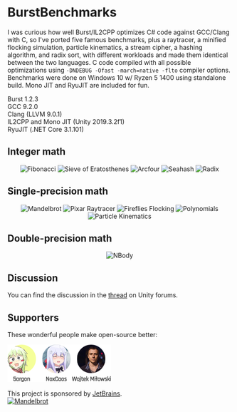 # BurstBenchmarks
I was curious how well Burst/IL2CPP optimizes C# code against GCC/Clang with C, so I've ported five famous benchmarks, plus a raytracer, a minified flocking simulation, particle kinematics, a stream cipher, a hashing algorithm, and radix sort, with different workloads and made them identical between the two languages. C code compiled with all possible optimizations using `-DNDEBUG -Ofast -march=native -flto` compiler options. Benchmarks were done on Windows 10 w/ Ryzen 5 1400 using standalone build. Mono JIT and RyuJIT are included for fun.

Burst 1.2.3<br/>
GCC 9.2.0<br/>
Clang (LLVM 9.0.1)<br/>
IL2CPP and Mono JIT (Unity 2019.3.2f1)<br/>
RyuJIT (.NET Core 3.1.101)

## Integer math

<p align="center"> 
  <img src="https://i.imgur.com/oq0X5G5.png" alt="Fibonacci">
  <img src="https://i.imgur.com/YwhPdEy.png" alt="Sieve of Eratosthenes">
  <img src="https://i.imgur.com/8wMZwJO.png" alt="Arcfour">
  <img src="https://i.imgur.com/9lwLAca.png" alt="Seahash">
  <img src="https://i.imgur.com/1nWJKk3.png" alt="Radix">
</p>

## Single-precision math

<p align="center"> 
  <img src="https://i.imgur.com/WdOoWN4.png" alt="Mandelbrot">
  <img src="https://i.imgur.com/hoyWBPh.png" alt="Pixar Raytracer">
  <img src="https://i.imgur.com/NhCzjDA.png" alt="Fireflies Flocking">
  <img src="https://i.imgur.com/DoJioB8.png" alt="Polynomials">
  <img src="https://i.imgur.com/IdVjMo3.png" alt="Particle Kinematics">
</p>

## Double-precision math

<p align="center"> 
  <img src="https://i.imgur.com/JnhjPm9.png" alt="NBody">
</p>

Discussion
--------
You can find the discussion in the [thread](https://forum.unity.com/threads/benchmarking-burst-against-gcc-machine-code-fibonacci-mandelbrot-nbody.715133/) on Unity forums.

Supporters
--------
These wonderful people make open-source better:
<p align="left"> 
  <img src="https://github.com/Rageware/Supporters/blob/master/burstbenchmarks-supporters.png" alt="supporters">
</p>

This project is sponsored by [JetBrains](https://www.jetbrains.com/?from=BurstBenchmarks).<br/>
<a href="https://www.jetbrains.com/?from=BurstBenchmarks"><img src="https://i.imgur.com/zLguWAH.png" alt="Mandelbrot"></a>
